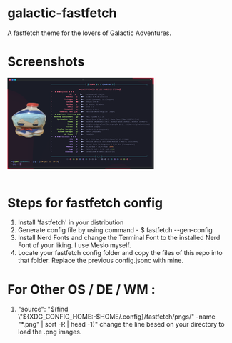 # galactic-fastfetch
A fastfetch theme for the lovers of Galactic Adventures.
# Screenshots

<img src="preview/config.png" width="65%" align="center" />
<img src="https://upload.wikimedia.org/wikipedia/commons/2/24/Transparent_Square_Tiles_Texture.png" width="49%" height="16px" align="center" />

# Steps for fastfetch config
1. Install 'fastfetch' in your distribution
2. Generate config file by using command - $ fastfetch --gen-config
3. Install Nerd Fonts and change the Terminal Font to the installed Nerd Font of your liking. I use Meslo myself.
4. Locate your fastfetch config folder and copy the files of this repo into that folder. Replace the previous config.jsonc with mine.

# For Other OS / DE / WM :
1. "source": "$(find \"${XDG_CONFIG_HOME:-$HOME/.config}/fastfetch/pngs/\" -name \"*.png\" | sort -R | head -1)" change the line based on your directory to load the .png images.
